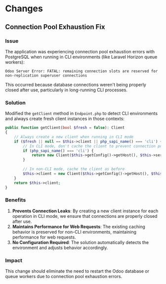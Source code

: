 # Changes

## Connection Pool Exhaustion Fix

### Issue
The application was experiencing connection pool exhaustion errors with PostgreSQL when running in CLI environments (like Laravel Horizon queue workers):

```
Odoo Server Error: FATAL: remaining connection slots are reserved for non-replication superuser connections
```

This occurred because database connections weren't being properly closed after use, particularly in long-running CLI processes.

### Solution
Modified the `getClient` method in `Endpoint.php` to detect CLI environments and always create fresh client instances in those contexts:

```php
public function getClient(bool $fresh = false): Client
{
    // Always create a new client when running in CLI mode
    if ($fresh || null == $this->client || php_sapi_name() === 'cli') {
        // In CLI mode, don't cache the client to prevent connection pool exhaustion
        if (php_sapi_name() === 'cli') {
            return new Client($this->getConfig()->getHost(), $this->service, $this->getConfig()->getSslVerify());
        }
        
        // In non-CLI mode, cache the client as before
        $this->client = new Client($this->getConfig()->getHost(), $this->service, $this->getConfig()->getSslVerify());
    }
    return $this->client;
}
```

### Benefits
1. **Prevents Connection Leaks**: By creating a new client instance for each operation in CLI mode, we ensure that connections are properly closed after use.
2. **Maintains Performance for Web Requests**: The existing caching behavior is preserved for non-CLI environments, maintaining performance for web requests.
3. **No Configuration Required**: The solution automatically detects the environment and adjusts behavior accordingly.

### Impact
This change should eliminate the need to restart the Odoo database or queue workers due to connection pool exhaustion errors.